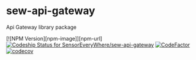 # sew-api-gateway
Api Gateway library package

[![NPM Version][npm-image]][npm-url]
[ ![Codeship Status for SensorEveryWhere/sew-api-gateway](https://app.codeship.com/projects/9753ffc0-e720-0136-de2b-368d39e2d392/status?branch=master)](https://app.codeship.com/projects/319504)
[ ![CodeFactor](https://www.codefactor.io/repository/github/sensoreverywhere/sew-api-gateway/badge)](https://www.codefactor.io/repository/github/sensoreverywhere/sew-api-gateway)
[![codecov](https://codecov.io/gh/SensorEveryWhere/sew-api-gateway/branch/master/graph/badge.svg)](https://codecov.io/gh/SensorEveryWhere/sew-api-gateway)
